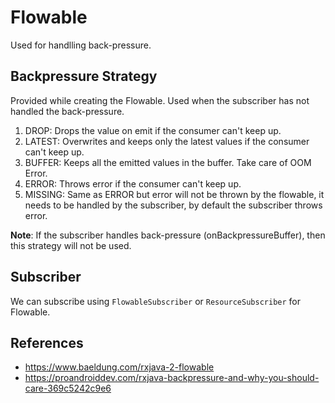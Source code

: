 # Flowable

Used for handlling back-pressure.

## Backpressure Strategy

Provided while creating the Flowable.
Used when the subscriber has not handled the back-pressure.

1. DROP: Drops the value on emit if the consumer can't keep up.
2. LATEST: Overwrites and keeps only the latest values if the consumer can't keep up.
3. BUFFER: Keeps all the emitted values in the buffer. Take care of OOM Error.
4. ERROR: Throws error if the consumer can't keep up.
5. MISSING: Same as ERROR but error will not be thrown by the flowable, it needs to be handled by the subscriber, by default the subscriber throws error.


**Note**: If the subscriber handles back-pressure (onBackpressureBuffer), then this strategy will not be used.

## Subscriber

We can subscribe using `FlowableSubscriber` or `ResourceSubscriber` for Flowable.

## References

- https://www.baeldung.com/rxjava-2-flowable
- https://proandroiddev.com/rxjava-backpressure-and-why-you-should-care-369c5242c9e6
